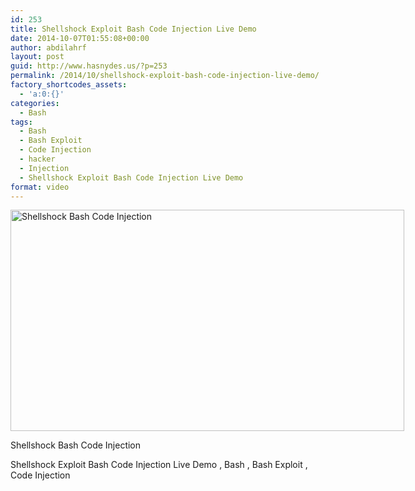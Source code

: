 ```yaml
---
id: 253
title: Shellshock Exploit Bash Code Injection Live Demo
date: 2014-10-07T01:55:08+00:00
author: abdilahrf
layout: post
guid: http://www.hasnydes.us/?p=253
permalink: /2014/10/shellshock-exploit-bash-code-injection-live-demo/
factory_shortcodes_assets:
  - 'a:0:{}'
categories:
  - Bash
tags:
  - Bash
  - Bash Exploit
  - Code Injection
  - hacker
  - Injection
  - Shellshock Exploit Bash Code Injection Live Demo
format: video
---
```

<div id="attachment_254" style="width: 640px" class="wp-caption aligncenter">
  <a href="http://abdilahrf.me/images/2014/10/shellshock-rob-graham-twitter.jpg"><img class="size-full wp-image-254" src="http://abdilahrf.me/images/2014/10/shellshock-rob-graham-twitter.jpg" alt="Shellshock Bash Code Injection" width="630" height="354" /></a>
  
  <p class="wp-caption-text">
    Shellshock Bash Code Injection
  </p>
</div>

<!--more-->



Shellshock Exploit Bash Code Injection Live Demo , Bash , Bash Exploit , Code Injection